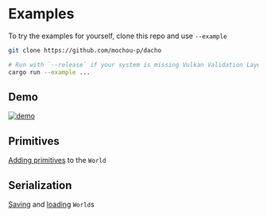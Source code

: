 <!-- dacho/examples/README.md -->

# Examples
To try the examples for yourself, clone this repo and use `--example`
```sh
git clone https://github.com/mochou-p/dacho

# Run with `--release` if your system is missing Vulkan Validation Layers
cargo run --example ...
```

## Demo
[![demo](https://i.imgur.com/z01XlYn.png "demo.rs")](demo.rs)

## Primitives
[Adding primitives](primitives.rs) to the `World`

## Serialization
[Saving](save.rs) and [loading](load.rs) `World`s

